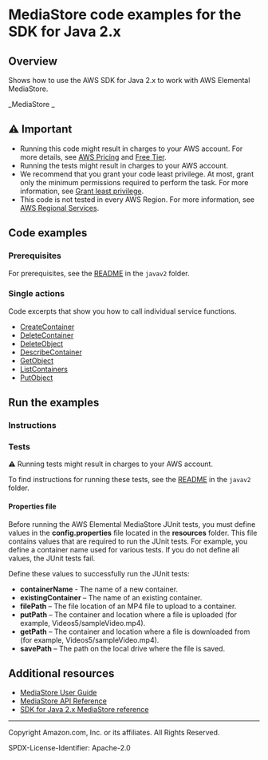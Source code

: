 # MediaStore code examples for the SDK for Java 2.x

## Overview

Shows how to use the AWS SDK for Java 2.x to work with AWS Elemental MediaStore.

<!--custom.overview.start-->
<!--custom.overview.end-->

_MediaStore _

## ⚠ Important

* Running this code might result in charges to your AWS account. For more details, see [AWS Pricing](https://aws.amazon.com/pricing/) and [Free Tier](https://aws.amazon.com/free/).
* Running the tests might result in charges to your AWS account.
* We recommend that you grant your code least privilege. At most, grant only the minimum permissions required to perform the task. For more information, see [Grant least privilege](https://docs.aws.amazon.com/IAM/latest/UserGuide/best-practices.html#grant-least-privilege).
* This code is not tested in every AWS Region. For more information, see [AWS Regional Services](https://aws.amazon.com/about-aws/global-infrastructure/regional-product-services).

<!--custom.important.start-->
<!--custom.important.end-->

## Code examples

### Prerequisites

For prerequisites, see the [README](../../README.md#Prerequisites) in the `javav2` folder.


<!--custom.prerequisites.start-->
<!--custom.prerequisites.end-->

### Single actions

Code excerpts that show you how to call individual service functions.

- [CreateContainer](src/main/java/com/example/mediastore/CreateContainer.java#L6)
- [DeleteContainer](src/main/java/com/example/mediastore/CreateContainer.java#L6)
- [DeleteObject](src/main/java/com/example/mediastore/DeleteObject.java#L6)
- [DescribeContainer](src/main/java/com/example/mediastore/DescribeContainer.java#L6)
- [GetObject](src/main/java/com/example/mediastore/GetObject.java#L6)
- [ListContainers](src/main/java/com/example/mediastore/ListContainers.java#L6)
- [PutObject](src/main/java/com/example/mediastore/PutObject.java#L6)


<!--custom.examples.start-->
<!--custom.examples.end-->

## Run the examples

### Instructions


<!--custom.instructions.start-->
<!--custom.instructions.end-->



### Tests

⚠ Running tests might result in charges to your AWS account.


To find instructions for running these tests, see the [README](../../README.md#Tests)
in the `javav2` folder.



<!--custom.tests.start-->

#### Properties file

Before running the AWS Elemental MediaStore JUnit tests, you must define values in the **config.properties** file located in the **resources** folder. This file contains values that are required to run the JUnit tests. For example, you define a container name used for various tests. If you do not define all values, the JUnit tests fail.

Define these values to successfully run the JUnit tests:

- **containerName** - The name of a new container.
- **existingContainer** – The name of an existing container.
- **filePath** – The file location of an MP4 file to upload to a container.
- **putPath** – The container and location where a file is uploaded (for example, Videos5/sampleVideo.mp4).
- **getPath** – The container and location where a file is downloaded from (for example, Videos5/sampleVideo.mp4).
- **savePath** – The path on the local drive where the file is saved.

<!--custom.tests.end-->

## Additional resources

- [MediaStore User Guide](https://docs.aws.amazon.com/mediastore/latest/ug/what-is.html)
- [MediaStore API Reference](https://docs.aws.amazon.com/mediastore/latest/apireference/Welcome.html)
- [SDK for Java 2.x MediaStore reference](https://sdk.amazonaws.com/java/api/latest/software/amazon/awssdk/services/mediastore/package-summary.html)

<!--custom.resources.start-->
<!--custom.resources.end-->

---

Copyright Amazon.com, Inc. or its affiliates. All Rights Reserved.

SPDX-License-Identifier: Apache-2.0
